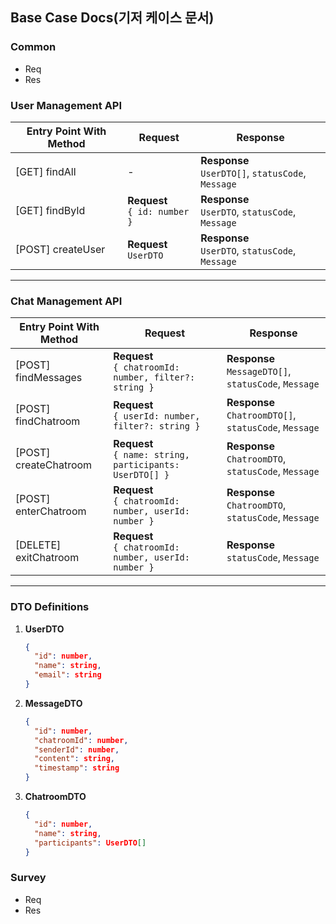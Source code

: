 ## Base Case Docs(기저 케이스 문서)

### Common

- Req
- Res

### User Management API

| Entry Point With Method | Request                           | Response                                               |
| ----------------------- | --------------------------------- | ------------------------------------------------------ |
| [GET] findAll           | -                                 | **Response**<br/> `UserDTO[]`, `statusCode`, `Message` |
| [GET] findById          | **Request**<br/> `{ id: number }` | **Response**<br/> `UserDTO`, `statusCode`, `Message`   |
| [POST] createUser       | **Request**<br/> `UserDTO`        | **Response**<br/> `UserDTO`, `statusCode`, `Message`   |

---

### Chat Management API

| Entry Point With Method | Request                                                      | Response                                                   |
| ----------------------- | ------------------------------------------------------------ | ---------------------------------------------------------- |
| [POST] findMessages     | **Request**<br/> `{ chatroomId: number, filter?: string }`   | **Response**<br/> `MessageDTO[]`, `statusCode`, `Message`  |
| [POST] findChatroom     | **Request**<br/> `{ userId: number, filter?: string }`       | **Response**<br/> `ChatroomDTO[]`, `statusCode`, `Message` |
| [POST] createChatroom   | **Request**<br/> `{ name: string, participants: UserDTO[] }` | **Response**<br/> `ChatroomDTO`, `statusCode`, `Message`   |
| [POST] enterChatroom    | **Request**<br/> `{ chatroomId: number, userId: number }`    | **Response**<br/> `ChatroomDTO`, `statusCode`, `Message`   |
| [DELETE] exitChatroom   | **Request**<br/> `{ chatroomId: number, userId: number }`    | **Response**<br/> `statusCode`, `Message`                  |

---

### DTO Definitions

1. **UserDTO**

   ```json
   {
     "id": number,
     "name": string,
     "email": string
   }
   ```

2. **MessageDTO**

   ```json
   {
     "id": number,
     "chatroomId": number,
     "senderId": number,
     "content": string,
     "timestamp": string
   }
   ```

3. **ChatroomDTO**
   ```json
   {
     "id": number,
     "name": string,
     "participants": UserDTO[]
   }
   ```

### Survey

- Req
- Res
